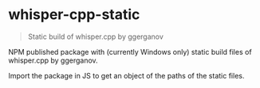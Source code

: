 # whisper-cpp-static

> Static build of whisper.cpp by ggerganov

NPM published package with (currently Windows only) static build files
of whisper.cpp by ggerganov.

Import the package in JS to get an object of the paths of the static files.